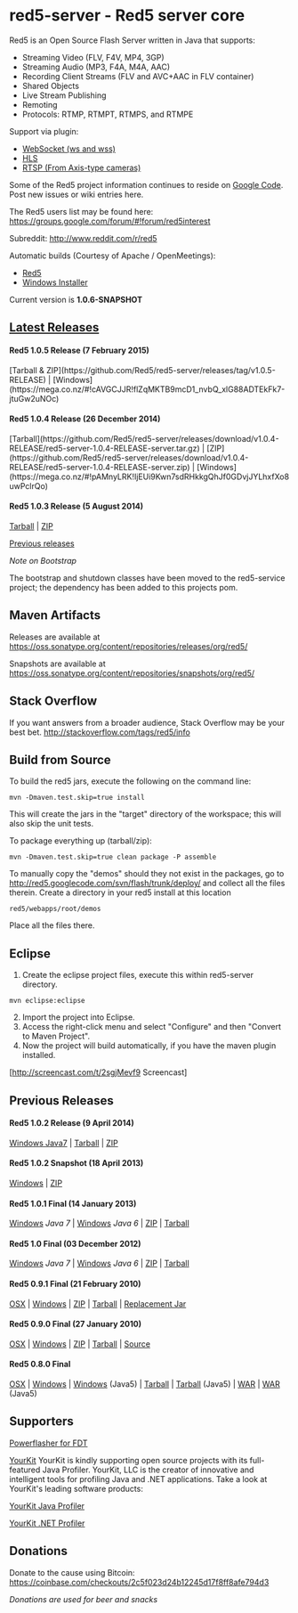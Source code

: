 red5-server - Red5 server core
===========

Red5 is an Open Source Flash Server written in Java that supports:

 * Streaming Video (FLV, F4V, MP4, 3GP)
 * Streaming Audio (MP3, F4A, M4A, AAC)
 * Recording Client Streams (FLV and AVC+AAC in FLV container)
 * Shared Objects
 * Live Stream Publishing
 * Remoting
 * Protocols: RTMP, RTMPT, RTMPS, and RTMPE
  
Support via plugin:
 
 * [WebSocket (ws and wss)](https://github.com/Red5/red5-websocket)
 * [HLS](https://github.com/Red5/red5-hls-plugin)
 * [RTSP (From Axis-type cameras)](https://github.com/Red5/red5-rtsp-restreamer)

Some of the Red5 project information continues to reside on [Google Code](https://code.google.com/p/red5/). Post new issues or wiki entries here. 

The Red5 users list may be found here: https://groups.google.com/forum/#!forum/red5interest

Subreddit: http://www.reddit.com/r/red5

Automatic builds (Courtesy of Apache / OpenMeetings): 
 * [Red5](https://builds.apache.org/view/M-R/view/OpenMeetings/job/Red5-server/)
 * [Windows Installer](https://builds.apache.org/view/M-R/view/OpenMeetings/job/red5-installer/)

Current version is <b>1.0.6-SNAPSHOT</b>

[Latest Releases](https://github.com/Red5/red5-server/releases/latest)
----------------
<h4>Red5 1.0.5 Release (7 February 2015)</h4>
[Tarball &amp; ZIP](https://github.com/Red5/red5-server/releases/tag/v1.0.5-RELEASE) | [Windows] (https://mega.co.nz/#!cAVGCJJR!flZqMKTB9mcD1_nvbQ_xlG88ADTEkFk7-jtuGw2uNOc)

<h4>Red5 1.0.4 Release (26 December 2014)</h4>
[Tarball](https://github.com/Red5/red5-server/releases/download/v1.0.4-RELEASE/red5-server-1.0.4-RELEASE-server.tar.gz) | [ZIP](https://github.com/Red5/red5-server/releases/download/v1.0.4-RELEASE/red5-server-1.0.4-RELEASE-server.zip) | [Windows](https://mega.co.nz/#!pAMnyLRK!IjEUi9Kwn7sdRHkkgQhJf0GDvjJYLhxfXo8uwPclrQo)

<h4>Red5 1.0.3 Release (5 August 2014)</h4>
<a href="https://mega.co.nz/#!JcNwyKab!Mk7aMIL_bAsRQgReBz0hIuDBs0vfncl901ZtLY3u0dM">Tarball</a> | 
<a href="https://mega.co.nz/#!1BdigLgY!m_mGoSw5SEPh0Nf8qGGmGaUn3VXpIVrYHpVYCYNsK7Q">ZIP</a>

[Previous releases](https://github.com/Red5/red5-server/blob/master/README.md#previous-releases)

<i>Note on Bootstrap</i>

The bootstrap and shutdown classes have been moved to the red5-service project; the dependency has been added to this projects pom.

Maven Artifacts
-----------------

Releases are available at https://oss.sonatype.org/content/repositories/releases/org/red5/

Snapshots are available at https://oss.sonatype.org/content/repositories/snapshots/org/red5/

Stack Overflow
--------------
If you want answers from a broader audience, Stack Overflow may be your best bet.
http://stackoverflow.com/tags/red5/info

Build from Source
-----------------

To build the red5 jars, execute the following on the command line:
```
mvn -Dmaven.test.skip=true install
```
This will create the jars in the "target" directory of the workspace; this will also skip the unit tests.

To package everything up (tarball/zip):
```
mvn -Dmaven.test.skip=true clean package -P assemble
```
To manually copy the "demos" should they not exist in the packages, go to http://red5.googlecode.com/svn/flash/trunk/deploy/ and collect all the files therein. Create a directory in your red5 install at this location 
```
red5/webapps/root/demos
```
Place all the files there.

Eclipse
----------

1. Create the eclipse project files, execute this within red5-server directory.
```
mvn eclipse:eclipse
```
2. Import the project into Eclipse.
3. Access the right-click menu and select "Configure" and then "Convert to Maven Project".
4. Now the project will build automatically, if you have the maven plugin installed.

[http://screencast.com/t/2sgjMevf9 Screencast]

Previous Releases
-------------------

<h4>Red5 1.0.2 Release (9 April 2014)</h4>
<a href="https://mega.co.nz/#!FFsV0TIC!eEeGePK30nCv0xF5E7w_6S3b_z8Y9pjzMkp2-UgZTYk">Windows Java7</a> | 
<a href="https://mega.co.nz/#!8EUFwAxR!qJjgtFCs5tY86ZDqolL_nL9SsWradm4BQeOugffZqqs">Tarball</a> | 
<a href="https://mega.co.nz/#!QUNEiDoI!RhT8p660eJImIuI3kRhuZHfRWxtnZTSpp0-va2_wyrw">ZIP</a>

<h4>Red5 1.0.2 Snapshot (18 April 2013)</h4>

<a href="https://mega.co.nz/#!5M0zAKyZ!EajiiQUjjr9N6Lcpi2NTG2JY-e4owoGaUy5ilqxc6Fc">Windows</a> | 
<a href="https://mega.co.nz/#!gYV0TBjY!H-1RSkcRHbQ-OBFJVXuVkmPIdt8LdZ5cM4OigHRZNE0">ZIP</a> 

<h4>Red5 1.0.1 Final (14 January 2013)</h4>

<a href="http://red5.org/downloads/red5/1_0_1/setup-Red5-1.0.1.exe">Windows</a> _Java 7_ | 
<a href="http://red5.org/downloads/red5/1_0_1/setup-Red5-1.0.1-java6.exe">Windows</a> _Java 6_ | <a href="http://red5.org/downloads/red5/1_0_1/red5-1.0.1.zip">ZIP</a> | 
<a href="http://red5.org/downloads/red5/1_0_1/red5-1.0.1.tar.gz">Tarball</a>

<h4>Red5 1.0 Final (03 December 2012)</h4>

<a href="http://red5.org/downloads/red5/1_0/setup-Red5-1.0.0.exe">Windows</a> _Java 7_ | 
<a href="http://red5.org/downloads/red5/1_0/setup-Red5-1.0.0-java6.exe">Windows</a> _Java 6_ | <a href="http://red5.org/downloads/red5/1_0/red5-1.0.0.zip">ZIP</a> |
<a href="http://red5.org/downloads/red5/1_0/red5-1.0.0.tar.gz">Tarball</a>

<h4>Red5 0.9.1 Final (21 February 2010)</h4>

<a href="http://red5.org/downloads/red5/0_9/red5-0.9.1.dmg">OSX</a> | 
<a href="http://red5.org/downloads/red5/0_9/setup-Red5-0.9.1.exe">Windows</a> | 
<a href="http://red5.org/downloads/red5/0_9/red5-0.9.1.zip">ZIP</a> | 
<a href="http://red5.org/downloads/red5/0_9/red5-0.9.1.tar.gz">Tarball</a> | 
<a href="http://red5.org/downloads/red5/0_9/red5-0.9.1.jar">Replacement Jar</a>

<h4>Red5 0.9.0 Final (27 January 2010)</h4>

<a href="http://red5.org/downloads/red5/0_9/red5-0.9.0.dmg">OSX</a> | 
<a href="http://red5.org/downloads/red5/0_9/setup-Red5-0.9.0.exe">Windows</a> | 
<a href="http://red5.org/downloads/red5/0_9/red5-0.9.0.zip">ZIP</a> | 
<a href="http://red5.org/downloads/red5/0_9/red5-0.9.0.tar.gz">Tarball</a> | 
<a href="http://red5.org/downloads/red5/0_9/red5-src-0.9.0.zip">Source</a>

<h4>Red5 0.8.0 Final</h4>

<a href="http://red5.org/downloads/red5/0_8/setup-red5-0.8.0.dmg">OSX</a> | 
<a href="http://red5.org/downloads/red5/0_8/setup-Red5-0.8.0.exe">Windows</a> | 
<a href="http://red5.org/downloads/red5/0_8/setup-Red5-0.8.0-java5.exe">Windows</a> (Java5) | 
<a href="http://red5.org/downloads/red5/0_8/red5-0.8.0.tar.gz">Tarball</a> | 
<a href="http://red5.org/downloads/red5/0_8/red5-0.8.0-java5.tar.gz">Tarball</a> (Java5) | 
<a href="http://red5.org/downloads/red5/0_8/red5-war-0.8.0.zip">WAR</a> | 
<a href="http://red5.org/downloads/red5/0_8/red5-war-0.8.0-java5.zip">WAR</a> (Java5)

Supporters
-------------
[Powerflasher for FDT](http://fdt.powerflasher.com/)

[YourKit](http://www.yourkit.com/) YourKit is kindly supporting open source projects with its full-featured Java Profiler. YourKit, LLC is the creator of innovative and intelligent tools for profiling Java and .NET applications. Take a look at YourKit's leading software products:

[YourKit Java Profiler](http://www.yourkit.com/java/profiler/index.jsp)   

[YourKit .NET Profiler](http://www.yourkit.com/dotnet/index.jsp)


Donations
-------------
Donate to the cause using Bitcoin: https://coinbase.com/checkouts/2c5f023d24b12245d17f8ff8afe794d3

<i>Donations are used for beer and snacks</i>
